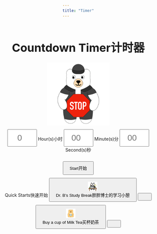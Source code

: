 ```yaml
---
title: "Timer"
---
```


<style>
    body {
        /* font-family: Times New Roman, sans-serif; */
        display: flex;
        flex-direction: column;
        align-items: center;
        /* justify-content: center; */
        height: 100vh;
    }
    input {
        padding: 10px;
        font-size: 20pt;
        margin-top: 10px;
        width: 70px;
        text-align: center;
    }
    button {
        padding: 10px 20px;
        margin-top: 10px;
    }
    h1 {
        font-size: 36px;
    }
    #countdown-timer {
        font-size: 48px;
        color: var(--text-color);
        margin-top: 20px;
    }
    #controls {
        display: none;
    }
</style>



# <span class="eng">Countdown Timer</span><span class="chn">计时器</span>

<div style = "text-align: center">
<div id="stopped">
    <img src="stop.gif" style="width: 200px; height: 200px;">
</div>
<div id="progress" style="display: none;">
    <img src="begin.gif" style="width: 200px; height: 200px;">
</div>
<div id="inputForm">
    <input type="number" id="hoursInput" placeholder="0" min="0"> <span class="eng">Hour(s)</span><span class="chn">小时</span> 
    <input type="number" id="minutesInput" placeholder="00" min="0" max="59"> <span class="eng">Minute(s)</span><span class="chn">分</span> 
    <input type="number" id="secondsInput" placeholder="00" min="0" max="59"> <span class="eng">Second(s)</span><span class="chn">秒</span><br><br>
    <div style="text-align: center;">
        <button id="startButton"><span class="eng">Start</span><span class="chn">开始</span></button>
        <br>
        <span class="eng">Quick Starts</span><span class="chn">快速开始</span>
        <button id="studyBreak"><img src="study-break.gif" style="width: 30px; height: 30px;" /><br><span class="eng">Dr. B's Study Break</span><span class="chn">胖胖博士的学习小憩</span></button>
        <button>
        <button id="milkTea"><img src="milk-tea.gif" style="width: 30px; height: 30px;" /><br><span class="eng">Buy a cup of Milk Tea</span><span class="chn">买杯奶茶</span></button>
        <button>
    </div>
</div>
<div id="controls">
    <button id="pauseResumeButton"><span class="eng">Pause</span><span class="chn">暂停</span></button>
    <button id="stopButton"><span class="eng">Stop</span><span class="chn">停止</span></button>
</div>
<div id="countdown-timer" style="display: none">00:00:00</div>
<div id="additions" style="display: none">
    <button id="add30sButton"><span class="eng">Add 30s</span><span class="chn">加30秒</span></button>
    <button id="add1mButton"><span class="eng">Add 1m</span><span class="chn">加1分钟</span></button>
    <button id="add5mButton"><span class="eng">Add 5m</span><span class="chn">加5分钟</span></button>
</div>
</div>

<script type="module" src="timer.js"></script>